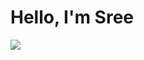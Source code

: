 # Hello, I'm Sree
<a href="[https://linkedin.com](https://www.linkedin.com/in/sreeganesh-a/)"><img src="https://img.shields.io/badge/-LinkedIn-0072b1?&style=for-the-badge&logo=linkedin&logoColor=white" /></a>
<!--
**sree1298/sree1298** is a ✨ _special_ ✨ repository because its `README.md` (this file) appears on your GitHub profile.

Here are some ideas to get you started:

- 🔭 I’m currently working on ...
- 🌱 I’m currently learning ...
- 👯 I’m looking to collaborate on ...
- 🤔 I’m looking for help with ...
- 💬 Ask me about ...
- 📫 How to reach me: ...
- 😄 Pronouns: ...
- ⚡ Fun fact: ...
-->
